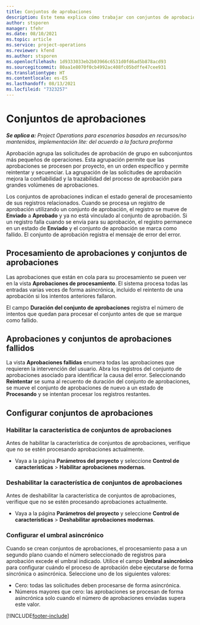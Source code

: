 ```yaml
---
title: Conjuntos de aprobaciones
description: Este tema explica cómo trabajar con conjuntos de aprobaciones, solicitudes y los subconjuntos de esas operaciones.
author: stsporen
manager: tfehr
ms.date: 08/10/2021
ms.topic: article
ms.service: project-operations
ms.reviewer: kfend
ms.author: stsporen
ms.openlocfilehash: 1d9333033eb2b03966c6531d0fd6ad5b878acd93
ms.sourcegitcommit: 80aa1e8070f0cb4992ac408fc05bdffe47cee931
ms.translationtype: HT
ms.contentlocale: es-ES
ms.lasthandoff: 08/13/2021
ms.locfileid: "7323257"
---
```

# <a name="approval-sets"></a>Conjuntos de aprobaciones

_**Se aplica a:** Project Operations para escenarios basados en recursos/no mantenidos, implementación lite: del acuerdo a la factura proforma_

Aprobación agrupa las solicitudes de aprobación de grupo en subconjuntos más pequeños de operaciones. Esta agrupación permite que las aprobaciones se procesen por proyecto, en un orden específico y permite reintentar y secuenciar. La agrupación de las solicitudes de aprobación mejora la confiabilidad y la trazabilidad del proceso de aprobación para grandes volúmenes de aprobaciones.

Los conjuntos de aprobaciones indican el estado general de procesamiento de sus registros relacionados. Cuando se procesa un registro de aprobación utilizando un conjunto de aprobación, el registro se mueve de **Enviado** a **Aprobado** y ya no está vinculado al conjunto de aprobación. Si un registro falla cuando se envía para su aprobación, el registro permanece en un estado de **Enviado** y el conjunto de aprobación se marca como fallido. El conjunto de aprobación registra el mensaje de error del error.

## <a name="processing-approvals-and-approval-sets"></a>Procesamiento de aprobaciones y conjuntos de aprobaciones
Las aprobaciones que están en cola para su procesamiento se pueen ver en la vista **Aprobaciones de procesamiento**. El sistema procesa todas las entradas varias veces de forma asincrónica, incluido el reintento de una aprobación si los intentos anteriores fallaron.

El campo **Duración del conjunto de aprobaciones** registra el número de intentos que quedan para procesar el conjunto antes de que se marque como fallido.

## <a name="failed-approvals-and-approval-sets"></a>Aprobaciones y conjuntos de aprobaciones fallidos
La vista **Aprobaciones fallidas** enumera todas las aprobaciones que requieren la intervención del usuario. Abra los registros del conjunto de aprobaciones asociado para identificar la causa del error.
Seleccionando **Reintentar** se suma al recuento de duración del conjunto de aprobaciones, se mueve el conjunto de aprobaciones de nuevo a un estado de **Procesando** y se intentan procesar los registros restantes.

## <a name="configure-approval-sets"></a>Configurar conjuntos de aprobaciones

### <a name="enable-the-approval-sets-feature"></a>Habilitar la característica de conjuntos de aprobaciones
Antes de habilitar la característica de conjuntos de aprobaciones, verifique que no se estén procesando aprobaciones actualmente.

- Vaya a la página **Parámetros del proyecto** y seleccione **Control de características** > **Habilitar aprobaciones modernas**.

### <a name="turn-off-the-approval-sets-feature"></a>Deshabilitar la característica de conjuntos de aprobaciones
Antes de deshabilitar la característica de conjuntos de aprobaciones, verifique que no se estén procesando aprobaciones actualmente.

- Vaya a la página **Parámetros del proyecto** y seleccione **Control de características** > **Deshabilitar aprobaciones modernas**.

### <a name="configuring-the-asynchronous-threshold"></a>Configurar el umbral asincrónico 
Cuando se crean conjuntos de aprobaciones, el procesamiento pasa a un segundo plano cuando el número seleccionado de registros para aprobación excede el umbral indicado. Utilice el campo **Umbral asincrónico** para configurar cuándo el proceso de aprobación debe ejecutarse de forma sincrónica o asincrónica. Seleccione uno de los siguientes valores:

  - Cero: todas las solicitudes deben procesarse de forma asincrónica. 
  - Números mayores que cero: las aprobaciones se procesan de forma asincrónica solo cuando el número de aprobaciones enviadas supera este valor.

[!INCLUDE[footer-include](../includes/footer-banner.md)]
